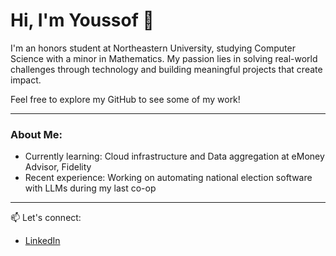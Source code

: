 # Hi, I'm Youssof 👋

I'm an honors student at Northeastern University, studying Computer Science with a minor in Mathematics. My passion lies in solving real-world challenges through technology and building meaningful projects that create impact.

Feel free to explore my GitHub to see some of my work!

---

### About Me:
- Currently learning: Cloud infrastructure and Data aggregation at eMoney Advisor, Fidelity
- Recent experience: Working on automating national election software with LLMs during my last co-op

---

📫 Let's connect:  
- [LinkedIn](https://linkedin.com/in/youssof-bendary/)  
